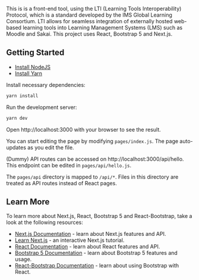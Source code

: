 This is is a front-end tool, using the LTI (Learning Tools Interoperability) Protocol, which is a standard developed by the IMS Global Learning Consortium. LTI allows for seamless integration of externally hosted web-based learning tools into Learning Management Systems (LMS) such as Moodle and Sakai. This project uses React, Bootstrap 5 and Next.js.

## Getting Started

- [Install NodeJS](https://nodejs.org/)
- [Install Yarn](https://classic.yarnpkg.com/lang/en/docs/install/)

Install necessary dependencies:

```bash
yarn install
```

Run the development server:

```bash
yarn dev
```

Open http://localhost:3000 with your browser to see the result.

You can start editing the page by modifying `pages/index.js`. The page auto-updates as you edit the file.

(Dummy) API routes can be accessed on http://localhost:3000/api/hello. This endpoint can be edited in `pages/api/hello.js`.

The `pages/api` directory is mapped to `/api/*`. Files in this directory are treated as API routes instead of React pages.

## Learn More

To learn more about Next.js, React, Bootstrap 5 and React-Bootstrap, take a look at the following resources:

- [Next.js Documentation](https://nextjs.org/docs) - learn about Next.js features and API.
- [Learn Next.js](https://nextjs.org/learn) - an interactive Next.js tutorial.
- [React Documentation](https://reactjs.org/docs/getting-started.html) - learn about React features and API.
- [Bootstrap 5 Documentation](https://getbootstrap.com/docs/5.0/getting-started/introduction/) - learn about Bootstrap 5 features and usage.
- [React-Bootstrap Documentation](https://react-bootstrap.github.io/getting-started/introduction/) - learn about using Bootstrap with React.
